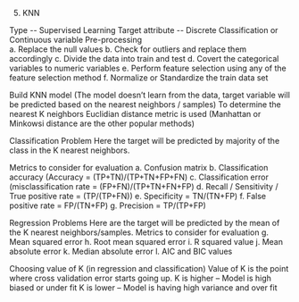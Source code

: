 5. KNN 

Type		--	Supervised Learning
Target attribute -- 	Discrete Classification or Continuous variable
Pre-processing 	
a. Replace the null values 
b. Check for outliers and replace them accordingly
c. Divide the data into train and test
d. Covert the categorical variables to numeric variables
e. Perform feature selection using any of the feature selection method
f. Normalize or Standardize the train data set

Build KNN model (The model doesn’t learn from the data, target variable will be predicted based on the nearest neighbors / samples)
To determine the nearest K neighbors Euclidian distance metric is used (Manhattan or Minkowsi distance are the other popular methods)

Classification Problem
Here the target will be predicted by majority of the class in the K nearest neighbors.

Metrics to consider for evaluation
a. Confusion matrix
b. Classification accuracy (Accuracy = (TP+TN)/(TP+TN+FP+FN)
c. Classification error (misclassification rate = (FP+FN)/(TP+TN+FN+FP)
d. Recall / Sensitivity / True positive rate = (TP/(TP+FN))
e. Specificity = TN/(TN+FP)
f. False positive rate = FP/(TN+FP)	
g. Precision = TP/(TP+FP)

Regression Problems
Here are the target will be predicted by the mean of the K nearest neighbors/samples.
Metrics to consider for evaluation
g. Mean squared error
h. Root mean squared error
i. R squared value
j. Mean absolute error
k. Median absolute error
l. AIC and BIC values

Choosing value of K (in regression and classification)
Value of K is the point where cross validation error starts going up.
K is higher – Model is high biased or under fit
K is lower – Model is having high variance and over fit 
